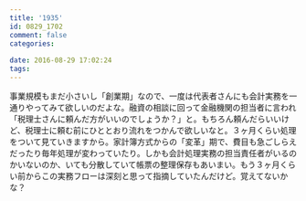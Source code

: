 ```yaml
---
title: '1935'
id: 0829_1702
comment: false
categories:
   
date: 2016-08-29 17:02:24
tags:
---
```


事業規模もまだ小さいし「創業期」なので、一度は代表者さんにも会計実務を一通りやってみて欲しいのだよな。融資の相談に回って金融機関の担当者に言われ「税理士さんに頼んだ方がいいのでしょうか？」と。もちろん頼んだらいいけど、税理士に頼む前にひととおり流れをつかんで欲しいなと。３ヶ月くらい処理をついて見ていきますから。家計簿方式からの「変革」期で、費目も急ごしらえだったり毎年処理が変わっていたり。しかも会計処理実務の担当責任者がいるのかいないのか、いても分散していて帳票の整理保存もあいまい。もう３ヶ月くらい前からこの実務フローは深刻と思って指摘していたんだけど。覚えてないかな？